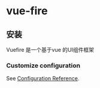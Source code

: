 # vue-fire


## 安装
Vuefire 是一个基于vue 的UI组件框架


### Customize configuration
See [Configuration Reference](https://cli.vuejs.org/config/).
